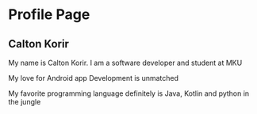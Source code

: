 # Profile Page

## Calton Korir
My name is Calton Korir. I am a software developer and student at MKU

My love for Android app Development is unmatched

My favorite programming language definitely is Java, Kotlin and python in the jungle
